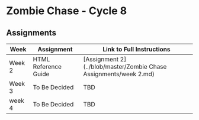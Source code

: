# Zombie Chase - Cycle 8

## Assignments

| Week | Assignment | Link to Full Instructions |
| ----------- | ----------- |  ----------- |
| Week 2 | HTML Reference Guide | [Assignment 2](../blob/master/Zombie Chase Assignments/week 2.md) |
| Week 3 | To Be Decided | TBD |
| week 4 | To Be Decided | TBD |
